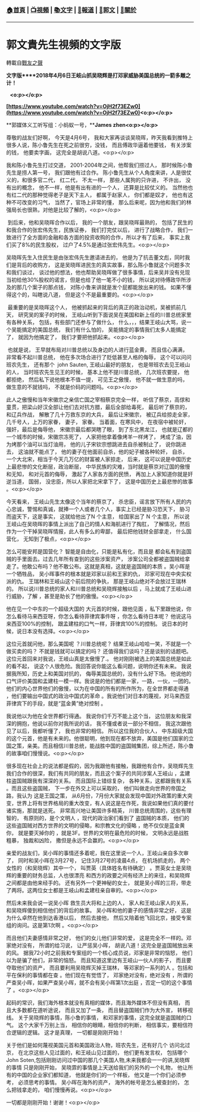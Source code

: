 ###  [:house:首頁](https://github.com/ourhimalayas/home) | [:tv:視頻](https://github.com/ourhimalayas/videos) | [:books:文字](https://github.com/ourhimalayas/txt) | [:newspaper:報道](https://github.com/ourhimalayas/news) | [:eagle:郭文](https://github.com/ourhimalayas/guomedia) | [:pray:關於](https://github.com/ourhimalayas/home/tree/master/about)
---
# 郭文貴先生視頻的文字版
轉載自[戰友之聲](http://littleantvoice.blogspot.com)

**文字版****2018年4月6日王岐山抓吴晓辉是打邓家威胁美国总统的一箭多雕之计！&nbsp;**

**&nbsp;&nbsp;&nbsp;<o:p></o:p>**

**[https://www.youtube.com/watch?v=OjH2f73EZw0](https://www.youtube.com/watch?v=OjH2f73EZw0)<o:p></o:p>**



**郭媒体义工听写组：小蚂蚁一号，****James zhen<o:p></o:p>**



尊敬的战友们好啊， 今天是4月6号， 我和大家再谈谈吴晓晖，昨天我看到推特上很多人说，陈小鲁先生在死之前很穷，没钱， 而且傅政华逼着他要钱， 有关涉案的钱， 他要卖字画， 这完全是胡说八道。<o:p></o:p>



我和陈小鲁先生打过交道，&nbsp;2001-2004年之间，他帮我们捞过人， 那时候陈小鲁先生是捞人第一号， 我们跟他有过合作。 陈小鲁先生从个人角度来讲，人是很仗义的，和很多官二代， 红二代， 不太一样， 那些人属狗的只许进， 不许出， 没有出的概念， 他不一样，他是有出有进的一个人， 还算是比较仗义的。 当然他也有红二代的那种觉得老子是天下主人， 都属于赵家人， 你们都是奴才， 他也有这种不可改变的习气， 当然了，官场上非常的懂， 那么后来呢，因为他和我们的林强局长也很熟，对他是比较了解的，<o:p></o:p>



&nbsp;到后来，他和吴晓晖合作以后， 我的一个朋友，跟吴晓晖最熟的， 包括了民生的和我合作的张宏伟先生，民族证券， 我们打完仗以后， 进行了战略合作， 我们一致进行了全方面的金融和各方面的投资收购的合作，所以才有了后来， 事实上我们买了8%的民生股权， 过户了4.5%是通过张宏伟先生。<o:p></o:p>



吴晓晖先生入住民生是由张宏伟先生邀请进去的， 他是为了抗击董文彪，同时我们是背后的收购方， 这是吴晓晖进民生的真实故事，那么陈小鲁就这个问题多次和我们谈过， 谈过他的想法，他也帮助吴晓晖做了很多事情，后来吴并没有兑现当初给他30%股权的诺言，但是也给了他一笔不小的钱， 所以说对待傅政华所涉及的那几个案子的那点钱， 对陈小鲁来讲就是发个屁都能放出来的钱。 如果不懂得这个的，叫瞎说八道， 但是这个不是最重要的。<o:p></o:p>



&nbsp;最重要的是吴晓晖这个人， 他被抓起来的背后的真正的政治动机，吴被抓前几天， 研究吴的案子的时候， 王岐山听到下面说吴在美国和新上任的川普总统家里有各种关系， 包括，有些部门还参与了做什么， 什么，，，结果王岐山大骂，说一个吴能搞定的美国总统， 我们有什么怕的， 吴能搞定的事情我们太多人能搞定了， 就因为他搞定了， 我们才要把他抓起来。<o:p></o:p>



&nbsp;也就是说， 王早就布局对川普总统以及身边的人进行蓝金黄， 而且信心满满， 非常看不起川普总统， 他在多次场合进行了贬低甚至人格的侮辱， 这个可以问问班农先生， 还有那个&nbsp;&nbsp;john Sauten,&nbsp;王岐山最好的朋友， 也是带班农去见王岐山的人， 当时班农先生见王的时候， 基本上他不提川普总统， 几次班农要提， 他都拒绝， 然后私下说他根本不值一提， 可见王之傲慢， 他不就一做生意的吗， 做生意的不就钱吗， 不就是价码的问题吗。<o:p></o:p>



此人之傲慢和当年宋徽宗之亲信亡国之宰相蔡京完全一样， 听信了蔡京，高俅和童贯，把梁山好汉全部让他们去对抗方腊，最后全部给毒死， 最后听了蔡京的， 和辽兵作战， 解散了几十万救东京的大兵， 最后让宋徽宗， 被辽兵给掠走全家， 几千号人，上万的家眷， 妻子， 家眷。 当着面，在寒风中， 在夜宿中被轮奸， 强奸，最后是侮辱他， 宋徽宗最后都哭瞎了眼， 到了东北黑龙江， 也就是辽都的一个城市的时候，宋徽宗冻死了， 人家把他拿着像烤羊一样烤了， 烤成了油，因为烤那个油可以当灯油用， 他的儿子宋钦宗想跳进去自杀被制止了， 说你跳进去， 这油就不能点了， 他的妻子在他面前自杀，他的妃子被各种轮奸， 自杀， 一个大北宋，相当于今天几万亿的财富被人家掠走， 后来， 这可以说是中国历史上最悲惨的文化断层，政治断层， 中华民族的灾难，当时就是蔡京对辽国的傲慢和无知， 和对元首的侮辱， 激起了人家各方面的民愤， 再加上人家知道你就是奸逆当道， 国弱， 没忠臣，所以人家把北宋拿下了， 这是中国历史上最悲惨的故事 。<o:p></o:p>



今天看来， 王岐山先生太像这个当年的蔡京了， 杀忠臣，谣言放下所有人民的内心忠诚，警惕和真诚，就捧一个人或者几个人，事实上已经是胁习恐天下， 胁习而盗天下，这是事实， 这就给他出了N&nbsp;个主意， 给国家出了&nbsp;N&nbsp;个主意， 所以说王岐山在吴晓晖的事情上派出了自己的情人和海航进行了掏肛， 了解情况，然后作为一个干掉吴晓晖情报，此人有多么的卑鄙， 最后把他钱财全部拿走， 什么国营化， 无知到了极点，<o:p></o:p>



怎么可能安邦是国营化？ 智能是自由化，只能是私有化，而且是 都会私有到盗国贼的手里面去。过去几年所有查到的这些涉案资产， 涉案公司全都被盗国贼给拿走了。他敢公布吗？他不敢公布。这就是真相，这就是盗国贼的本质 。吴小晖是一个牺牲品， 吴小晖事件的根本就是邓家以前和王家的仇， 邓家可现在中央实权派的仇。 王瑞林和王岐山这个前后院的争执， 那是王岐山绝对不会放过王瑞林的。 所以说川普总统的家人和川普总统和吴晓辉接触以后 ，马上就成了王岐山进行威胁，了解 ，甚至是助长了他的傲慢。<o:p></o:p>



他在见一个中东的一个超级大国的 大元首的时候，跟他见面 ，私下里跟他说，你怎么看待马来西亚呀，你怎么看待菲律宾事件呀 ，你怎么看待日本呢？ 他说这马来西亚100%的控制， 跟孟建柱的口气一样，菲律宾100%的控制。 说日本的时候，说日本没有选择。<o:p></o:p>



这位元首就问他，那么美国呢 ？川普总统呢？ 结果王岐山哈哈一笑，不就是一个做买卖的吗？ 不就是钱就可以搞定的吗？ 还值得我们谈吗？还是谈别的话题吧。 这位元首回来对我说，王岐山真是太傲慢了.。 他对刚刚被选上的美国总统是如此的看不起， 说这个人很危险。我回答说你能这么看问题，说明你还有未来。 我说据我所知，历史上和美国对抗的， 侮辱美国总统的，没有什么好下场。 他说他的口气评价美国和孟建柱一模一样。我说是的他们都是一家，一路，一伙，一团的。他们的内心世界他们的傲慢，以为在中国的所有的所作所为，在全世界都走得通 ，他们要输出中国式的政治中国式的革命 。我说他们对日本的蔑视，对马来西亚菲律宾下的手段，就是“蓝金黄”绝对控制 。



我说他以为他在全世界都行得通。 我说你们千万不能上这个当， 这位朋友和我深深的拥抱，他说以前你对我所说的话， 我不懂或者说一部分不相信， 我这次跟他见了以后，我都听懂了， 我也非常的相信。 所以这位我的合伙人， 中东超级大国的这个元首，他是有未来的。他很聪明，他到现在都不放弃，美国是他们国家的立国之策，亲美。而且相信川普总统，能战胜中国的盗国贼集团，综上所述，陈小鲁的故事咱们慢慢说。<o:p></o:p>



很多现在社会上的说法都是假的，因为我跟他有接触，我跟他有合作，吴晓辉先生我们合作的很深，我们有共同的朋友，而且这个案子的共同涉案人王岐山 ，孟建柱盗国贼跟我有深深的关系。 而且国际上错综复杂， 各种关系，这都跟我有关系 。而且这些盗国贼， 下一步在外交上可以采取的， 他们叫做走向世界的帝国之路，我认为 这是王国之策， 从6月份，7月份大家就会发现中国对外政策的重大突变，世界上将有世界格局的重大改变，有人说这是在作死，我说如果他们真的要付诸实施，那就是送死。 非常高兴地让美国许多精英， 川普总统周围的，这些有理智的， 有原则的，是个文明人 ，现代的政治家们看到了 盗国贼的本质， 他们的这些盗国贼对西方世界的文明的侵略，和宗教文化的侵略 ，绝不仅仅是蓝金黄你， 就是要灭掉你的 ，就是3F。世界的文明在最危险的时候， 文明永远是战胜粗暴， 独裁和凶险， 撒但是永远不会赢的。<o:p></o:p>



亲爱的战友们，吴小晖的事情还多着呢，我在这里说一个人，王岐山亲自多次审了， 同时和吴小晖在3月27号， 记住3月27号的凌晨4点， 在机场抓走的， 两个女性的（和吴晓辉）其中一个， 叫贾英（具体姓名有待确定） 。贾英女士是吴晓辉的重要的财务总监，人也很漂亮 和西方的政要之间有经济上的来往，和吴晓辉之间都是由他来经手的。 还有另外一个更神秘的女士， 就是吴小晖的三将，带走了两将。这两位女士都是王岐山和孟建柱亲自审的。<o:p></o:p>



然后未来我会说一说吴小晖 救生员大将和上边的人， 家人和王岐山家人的关系， 和吴晓辉傻到相信他们的背后的故事。 吴小晖和他的妻子的感情非常之好， 这是为什么卓然在他到达香港以后， 然后去接他， 然后又陪着他飞回北京，接受专案组的询问。这是第1次啊 。<o:p></o:p>



而且他们夫妻感情非常之好， 他们的女儿他们非常的爱， 这是完全不一样的。邓家绝对没有， 所谓的给习说， 让严惩吴小晖， 胡说八道！这完全是盗国贼放出来的风。 据我72小时之前我和专案组的一个核心成员说，邓家是非常的恼怒， 他们以为是骗了他们，非常的恼怒。 而且知道这里边有王岐山一伙人的影子， 而且要夺取他们的资产， 而且要利用吴晓辉灭掉王瑞林， 等邓家的一系列的人 。包括和平在保利的事情都在查 。他们现在有觉悟了， 邓家绝对没有，绝对没有 ，所谓的严查吴小晖，如果严查吴小晖，就不会有吴小晖第1次出庭 ，否定一切的这个事情了 。<o:p></o:p>



起码的常识，我们海外根本就没有真相的媒体，而且海外媒体不但没有真相， 而且大多数都在道听途说， 而且又加了一条， 而且替盗国贼们作为大外宣， 转移视线。 关于吴晓辉的事情，陈小鲁的事情， 和邓家的事情，这完全就是盗国贼的口气。 这个大家千万别上当， 相信你的眼睛，相信你的判断， 相信事实，要相信符合逻辑的逻辑。 这才是真理， 一切都是刚刚开始！&nbsp;



关于他们是如何蔑视美国元首和美国政治人物，班农先生，还有好几个 访问北过京， 在北京这些人见过面的，和王岐山见过面的， 他们更有发言权， 包括哪个John Soten,包括刚刚访问过中国的那几个美国人物,未来我都会一一的讲,吴晓辉的事情 只是刚刚开始， 吴晓霏的事情是上天送给我们的另外的一个礼物， 他让所有的中国的企业家们都知道， 他就是你们的一个样板， 他又是一个你们必须参考， 必须思考的事情。 吴小晖在海外的资产， 海外的帐号是怎么被查封的， 怎么把钱拿走的， 咱们慢慢再说。<o:p></o:p>

一切都是刚刚开始！谢谢！<o:p></o:p>


  
<u></u><sub></sub><sup></sup><strike></strike>